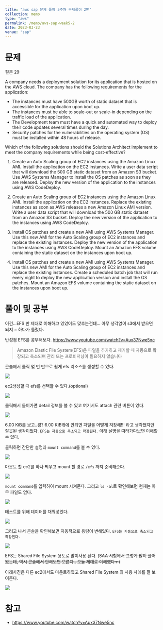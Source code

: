 ```yaml
---
title: "aws sap 문제 풀이 5주차 문제풀이 2번"
collection: memo
type: "aws"
permalink: /memo/aws-sap-week5-2
date: 2023-03-23
venue: "sap"
---
```



# 문제

질문 29

A company needs a deployment solution for its application that is hosted on the AWS cloud. The company has the following requirements for the application:
- The instances must have 500GB worth of static dataset that is accessible for the application upon boot up.
- The instances must be able to scale-out or scale-in depending on the traffic load of the application.
- The Development team must have a quick and automated way to deploy their code updates several times during the day.
- Security patches for the vulnerabilities on the operating system (OS) must be installed within 48 hours of release.

Which of the following solutions should the Solutions Architect implement to meet the company requirements while being cost-effective?

1. Create an Auto Scaling group of EC2 instances using the Amazon Linux AMI. Install the application on the EC2 instances. Write a user data script that will download the 500 GB static dataset from an Amazon S3 bucket. Use AWS Systems Manager to install the OS patches as soon as they are released. Deploy the new version of the application to the instances using AWS CodeDeploy.

2. Create an Auto Scaling group of EC2 instances using the Amazon Linux AMI. Install the application on the EC2 instances. Replace the existing instances as soon as AWS releases a new Amazon Linux AMI version. Write a user data script that will download the 500 GB static dataset from an Amazon S3 bucket. Deploy the new version of the application to the instances using AWS CodeDeploy.

3. Install OS patches and create a new AMI using AWS Systems Manager. Use this new AMI for the Auto Scaling group of EC2 instances and replace the existing instances. Deploy the new version of the application to the instances using AWS CodeDeploy. Mount an Amazon EFS volume containing the static dataset on the instances upon boot up.

4. Install OS patches and create a new AMI using AWS Systems Manager. Use this new AMI for the Auto Scaling group of EC2 instances and replace the existing instances. Create a scheduled batch job that will run every night to deploy the new application version and install the OS patches. Mount an Amazon EFS volume containing the static dataset on the instances upon boot up.



# 풀이 및 공부

이건...EFS 만 제대로 이해하고 있었어도 맞추는건데... 아무 생각없이 s3에서 받으면 되지 ~ 하다가 틀렸다.

반성겸 EFS를 공부해보자. 
https://www.youtube.com/watch?v=Aux37Nwe5nc

> Amazon Elastic File System(EFS)은 파일을 추가하고 제거할 때 자동으로 확장되고 축소되며 관리 또는 프로비저닝이 필요하지 않습니다

콘솔에서 클릭 몇 번 만으로 쉽게 efs 리소스를 생성할 수 있다.

![](/assets/2023-03-23-22-36-42.png)

ec2생성할 때 efs를 선택할 수 있다.(optional)

![](/assets/2023-03-23-22-43-18.png)

클릭해서 들어가면 detail 정보를 볼 수 있고 여기서도 attach 관련 버튼이 있다. 

![](/assets/2023-03-23-22-45-44.png)

6.00 KiB를 보고..읭? 6.00 KiB밖에 안되면 파일을 어떻게 저장해!!! 라고 생각했지만 잘못된 생각이었다.  `EFS는 자동으로 축소되고 확장된다.` 아래 설명을 따라가다보면 이해할 수 있다.

클릭하면 간단한 설명과 `mount command`를 볼 수 있다.

![](/assets/2023-03-23-22-47-55.png)

마운트 할 ec2를 하나 띄우고 mount 할 경로 `/efs` 까지 준비해준다.

![](/assets/2023-03-23-22-50-12.png)

`mount command`를 입력하여 mount 시켜준다. 그리고 `ls -al`로 확인해보면 현재는 아무 파일도 없다.

![](/assets/2023-03-23-22-52-57.png)

테스트를 위해 데이터를 채워넣었다.

![](/assets/2023-03-23-22-55-27.png)

그러고 나서 콘솔을 확인해보면 자동적으로 용량이 변해있다. `EFS는 자동으로 축소되고 확장된다.`

![](/assets/2023-03-23-22-56-10.png)

EFS는 Shared File System 용도로 많이사용 된다. 
~~(SAA 시험에서 그렇게 많이 풀어봤는데, 역시 콘솔에서 안해보면 모른다.. 오늘 제대로 이해했다ㅜ)~~

아래사진은 다른 ec2에서도 마운트하였고 Shared File System 의 사용 사례를 잘 보여준다.

![](/assets/2023-03-23-22-59-15.png)

# 참고 

- https://www.youtube.com/watch?v=Aux37Nwe5nc

